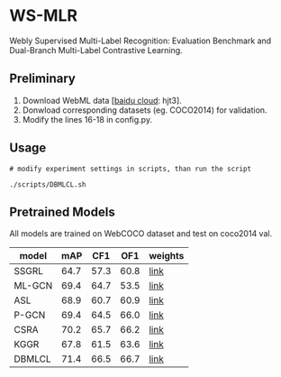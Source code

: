 # WS-MLR
Webly Supervised Multi-Label Recognition: Evaluation Benchmark and Dual-Branch Multi-Label Contrastive Learning.

## Preliminary
1. Download WebML data [[baidu cloud](https://pan.baidu.com/s/1Ipue3jpsFfqcUOf8JZJBTw?pwd=hjt3): hjt3].
2. Donwload corresponding datasets (eg. COCO2014) for validation.
3. Modify the lines 16-18 in config.py.

## Usage
```
# modify experiment settings in scripts, than run the script

./scripts/DBMLCL.sh
```

## Pretrained Models
All models are trained on WebCOCO dataset and test on coco2014 val.

| model | mAP | CF1 | OF1 | weights |
|  ---  | --- | --- | --- |   ---   |
| SSGRL |  64.7  |  57.3  |  60.8  |  [link](https://github.com/zizizihua/WS-MLR/releases/download/v1.0.0/SSGRL-webcoco.pth)  |
| ML-GCN |  69.4  |  64.7  |  53.5  |  [link](https://github.com/zizizihua/WS-MLR/releases/download/v1.0.0/ML-GCN-webcoco.pth)  |
| ASL |  68.9  |  60.7  |  60.9  |  [link](https://github.com/zizizihua/WS-MLR/releases/download/v1.0.0/ASL-webcoco.pth)  |
| P-GCN |  69.4  |  64.5  |  66.0  |  [link](https://github.com/zizizihua/WS-MLR/releases/download/v1.0.0/P-GCN-webcoco.pth)  |
| CSRA |  70.2  |  65.7  |  66.2  |  [link](https://github.com/zizizihua/WS-MLR/releases/download/v1.0.0/CSRA-webcoco.pth)  |
| KGGR |  67.8  |  61.5  |  63.6  |  [link](https://github.com/zizizihua/WS-MLR/releases/download/v1.0.0/KGGR-webcoco.pth)  |
| DBMLCL |  71.4  |  66.5  |  66.7  |  [link](https://github.com/zizizihua/WS-MLR/releases/download/v1.0.0/DBMLCL-webcoco.pth)  |